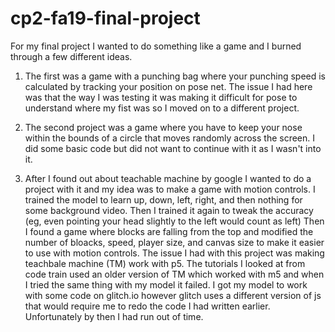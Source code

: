 # cp2-fa19-final-project
For my final project I wanted to do something like a game and I burned through a few different ideas.

1. The first was a game with a punching bag where your punching speed is calculated by tracking your position on pose net. The issue I had here was that the way I was testing it was making it difficult for pose to understand where my fist was so I moved on to a different project.

2. The second project was a game where you have to keep your nose within the bounds of a circle that moves randomly across the screen. I did some basic code but did not want to continue with it as I wasn't into it.

3. After I found out about teachable machine by google I wanted to do a project with it and my idea was to make a game with motion controls. I trained the model to learn up, down, left, right, and then nothing for some background video. Then I trained it again to tweak the accuracy (eg, even pointing your head slightly to the left would count as left) Then I found a game where blocks are falling from the top and modified the number of bloacks, speed, player size, and canvas size to make it easier to use with motion controls. The issue I had with this project was making teachbale machine (TM) work with p5. The tutorials I looked at from code train used an older version of TM which worked with m5 and when I tried the same thing with my model it failed. I got my model to work with some code on glitch.io however glitch uses a different version of js that would require me to redo the code I had written earlier. Unfortunately by then I had run out of time.
